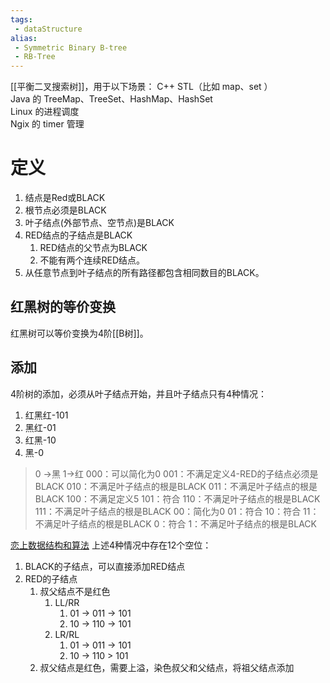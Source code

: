 ```yaml
---
tags:
 - dataStructure 
alias:
 - Symmetric Binary B-tree
 - RB-Tree
---
```

[[平衡二叉搜索树]]，用于以下场景：
C++ STL（比如 map、set ）  
Java 的 TreeMap、TreeSet、HashMap、HashSet  
Linux 的进程调度  
Ngix 的 timer 管理
# 定义
1. 结点是Red或BLACK
2. 根节点必须是BLACK
3. 叶子结点(外部节点、空节点)是BLACK
4. RED结点的子结点是BLACK
	1. RED结点的父节点为BLACK
	2. 不能有两个连续RED结点。
5. 从任意节点到叶子结点的所有路径都包含相同数目的BLACK。
## 红黑树的等价变换
红黑树可以等价变换为4阶[[B树]]。
## 添加
4阶树的添加，必须从叶子结点开始，并且叶子结点只有4种情况：
1. 红黑红-101
2. 黑红-01
3. 红黑-10
4. 黑-0
> 0 ->黑 1->红
> 000：可以简化为0
> 001：不满足定义4-RED的子结点必须是BLACK
> 010：不满足叶子结点的根是BLACK
> 011：不满足叶子结点的根是BLACK
> 100：不满足定义5
> 101：符合
> 110：不满足叶子结点的根是BLACK
> 111：不满足叶子结点的根是BLACK
> 00：简化为0
> 01：符合
> 10：符合
> 11：不满足叶子结点的根是BLACK
> 0：符合
> 1：不满足叶子结点的根是BLACK

[恋上数据结构和算法](https://www.youtube.com/watch?v=u6ssBZsoAtg&list=PLwIrqQCQ5pQnRY6P-4XuMzpT3hK2WZlgX&index=26) 
上述4种情况中存在12个空位：
1. BLACK的子结点，可以直接添加RED结点
2. RED的子结点
	1. 叔父结点不是红色
		1. LL/RR
			1. 01 -> 011 -> 101
			2. 10 -> 110 -> 101
		2. LR/RL
			1. 01 -> 011 -> 101
			2. 10 -> 110 > 101
	2. 叔父结点是红色，需要上溢，染色叔父和父结点，将祖父结点添加
